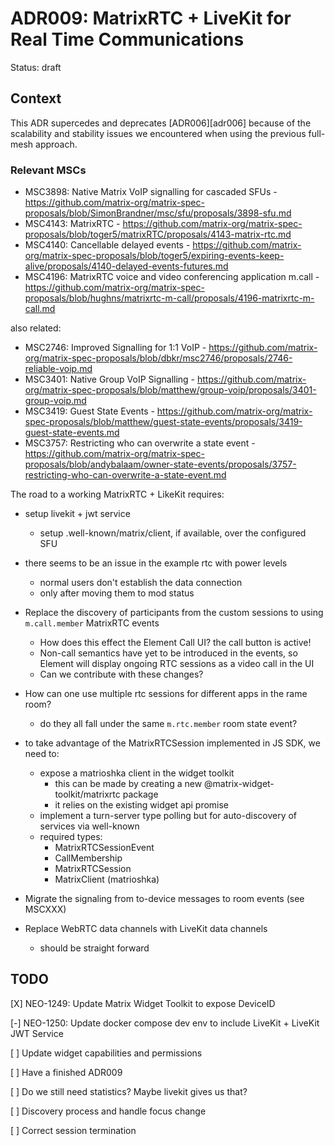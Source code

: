 # ADR009: MatrixRTC + LiveKit for Real Time Communications

Status: draft

<!--
These documents have names that are short noun phrases. For example, "ADR001:
Deployment on Ruby on Rails 3.0.10" or "ADR009: LDAP for Multitenant Integration"
-->

## Context

<!--
This section describes the forces at play, including technological, political,
social, and project local. These forces are probably in tension, and should be
called out as such. The language in this section is value-neutral. It is simply
describing facts. -->

This ADR supercedes and deprecates [ADR006][adr006] because of the scalability and stability issues we encountered when using the previous full-mesh approach.

### Relevant MSCs

- MSC3898: Native Matrix VoIP signalling for cascaded SFUs - https://github.com/matrix-org/matrix-spec-proposals/blob/SimonBrandner/msc/sfu/proposals/3898-sfu.md
- MSC4143: MatrixRTC - https://github.com/matrix-org/matrix-spec-proposals/blob/toger5/matrixRTC/proposals/4143-matrix-rtc.md
- MSC4140: Cancellable delayed events - https://github.com/matrix-org/matrix-spec-proposals/blob/toger5/expiring-events-keep-alive/proposals/4140-delayed-events-futures.md
- MSC4196: MatrixRTC voice and video conferencing application m.call - https://github.com/matrix-org/matrix-spec-proposals/blob/hughns/matrixrtc-m-call/proposals/4196-matrixrtc-m-call.md

also related:

- MSC2746: Improved Signalling for 1:1 VoIP - https://github.com/matrix-org/matrix-spec-proposals/blob/dbkr/msc2746/proposals/2746-reliable-voip.md
- MSC3401: Native Group VoIP Signalling - https://github.com/matrix-org/matrix-spec-proposals/blob/matthew/group-voip/proposals/3401-group-voip.md
- MSC3419: Guest State Events - https://github.com/matrix-org/matrix-spec-proposals/blob/matthew/guest-state-events/proposals/3419-guest-state-events.md
- MSC3757: Restricting who can overwrite a state event - https://github.com/matrix-org/matrix-spec-proposals/blob/andybalaam/owner-state-events/proposals/3757-restricting-who-can-overwrite-a-state-event.md

The road to a working MatrixRTC + LikeKit requires:

- setup livekit + jwt service

  - setup .well-known/matrix/client, if available, over the configured SFU

- there seems to be an issue in the example rtc with power levels

  - normal users don't establish the data connection
  - only after moving them to mod status

- Replace the discovery of participants from the custom sessions to using `m.call.member` MatrixRTC events

  - How does this effect the Element Call UI? the call button is active!
  - Non-call semantics have yet to be introduced in the events, so Element will display ongoing RTC sessions as a video call in the UI
  - Can we contribute with these changes?

- How can one use multiple rtc sessions for different apps in the rame room?

  - do they all fall under the same `m.rtc.member` room state event?

- to take advantage of the MatrixRTCSession implemented in JS SDK, we need to:

  - expose a matrioshka client in the widget toolkit
    - this can be made by creating a new @matrix-widget-toolkit/matrixrtc package
    - it relies on the existing widget api promise
  - implement a turn-server type polling but for auto-discovery of services via well-known
  - required types:
    - MatrixRTCSessionEvent
    - CallMembership
    - MatrixRTCSession
    - MatrixClient (matrioshka)

- Migrate the signaling from to-device messages to room events (see MSCXXX)

- Replace WebRTC data channels with LiveKit data channels
  - should be straight forward

## TODO

[X] NEO-1249: Update Matrix Widget Toolkit to expose DeviceID

[-] NEO-1250: Update docker compose dev env to include LiveKit + LiveKit JWT Service

[ ] Update widget capabilities and permissions

[ ] Have a finished ADR009

[ ] Do we still need statistics? Maybe livekit gives us that?

[ ] Discovery process and handle focus change

[ ] Correct session termination
